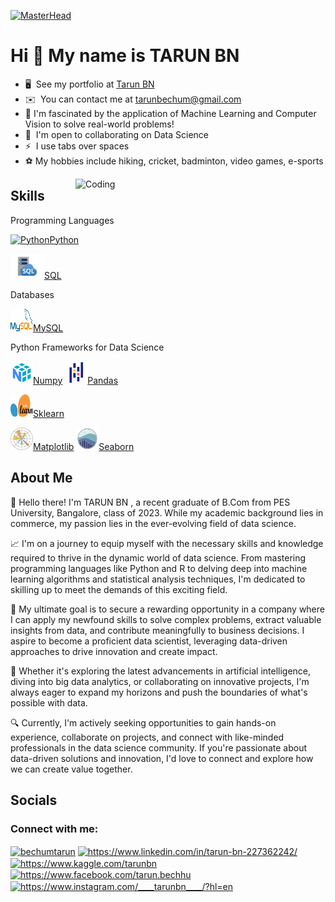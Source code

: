 [![MasterHead](https://nielseniq.com/wp-content/uploads/sites/4/2021/02/data-science-icon-animation-banner-clockwise-4.gif)](https://rishavchanda.io)

Hi 👋 My name is TARUN BN
================================



* 🖥️  See my portfolio at [Tarun BN](https://github.com/tarunbechum)
* ✉️  You can contact me at [tarunbechum@gmail.com](mailto:tarunbechum@gmail.com)
* 🔭  I'm fascinated by the application of Machine Learning and Computer Vision to solve real-world problems!
* 🤝  I'm open to collaborating on Data Science
* ⚡  I use tabs over spaces
* ⚽  My hobbies include hiking, cricket, badminton, video games, e-sports

<img align="right" alt="Coding" width="400" src="https://camo.githubusercontent.com/7de37139d0b4c1ce40865e799b446c0e963a3dd8fb68d239707237c40604fa3d/68747470733a2f2f63646e2e6472696262626c652e636f6d2f75736572732f3733303730332f73637265656e73686f74732f363538313234332f6176656e746f2e676966">




## Skills

Programming Languages
<p align="left">
<a href="https://www.python.org/" target="_blank" rel="noreferrer"><img src="https://raw.githubusercontent.com/danielcranney/readme-generator/main/public/icons/skills/python-colored.svg" width="36" height="36" alt="Python" />Python</a>

<a href="" target="_blank" rel="noreferrer"><img src="https://raw.githubusercontent.com/krakshak/krakshak/main/icons/Azure SQL Managed Instance.svg" width="54" height="40" alt="SQL" />SQL</a>


Databases
<p align="left">
<a href="https://www.mysql.com" target="_blank" rel="noreferrer"><img src="https://raw.githubusercontent.com/krakshak/krakshak/main/icons/mysql-official.svg" width="36" height="36" alt="MySQL" />MySQL</a>


Python Frameworks for Data Science
<p align="left">
<a href="https://numpy.org" target="_blank" rel="noreferrer"><img src="https://raw.githubusercontent.com/krakshak/krakshak/main/icons/icons8-numpy.svg" width="36" height="36" alt="Numpy" />Numpy</a>
<a href="https://pandas.pydata.org" target="_blank" rel="noreferrer"><img src="https://raw.githubusercontent.com/krakshak/krakshak/main/icons/icons8-pandas.svg" width="36" height="36" alt="Pandas" />Pandas</a>

<a href="https://scikit-learn.org/stable/" target="_blank" rel="noreferrer"><img src="https://raw.githubusercontent.com/krakshak/krakshak/main/icons/scikit-learn-seeklogo.com.svg" width="36" height="36" alt="Scikit-Learn" />Sklearn</a>


<a href="https://matplotlib.org" target="_blank" rel="noreferrer"><img src="https://raw.githubusercontent.com/krakshak/krakshak/main/icons/Matplotlib_icon.svg.png" width="36" height="36" alt="Matplotlib" />Matplotlib</a>
<a href="https://seaborn.pydata.org" target="_blank" rel="noreferrer"><img src="https://raw.githubusercontent.com/krakshak/krakshak/main/icons/seaborn.svg" width="36" height="36" alt="Seaborn" />Seaborn</a>
</p>




## About Me
👋 Hello there! I'm TARUN BN , a recent graduate of B.Com from PES University, Bangalore, class of 2023. While my academic background lies in commerce, my passion lies in the ever-evolving field of data science.

📈 I'm on a journey to equip myself with the necessary skills and knowledge required to thrive in the dynamic world of data science. From mastering programming languages like Python and R to delving deep into machine learning algorithms and statistical analysis techniques, I'm dedicated to skilling up to meet the demands of this exciting field.

💼 My ultimate goal is to secure a rewarding opportunity in a company where I can apply my newfound skills to solve complex problems, extract valuable insights from data, and contribute meaningfully to business decisions. I aspire to become a proficient data scientist, leveraging data-driven approaches to drive innovation and create impact.

🌟 Whether it's exploring the latest advancements in artificial intelligence, diving into big data analytics, or collaborating on innovative projects, I'm always eager to expand my horizons and push the boundaries of what's possible with data.

🔍 Currently, I'm actively seeking opportunities to gain hands-on experience, collaborate on projects, and connect with like-minded professionals in the data science community. If you're passionate about data-driven solutions and innovation, I'd love to connect and explore how we can create value together.


## Socials

<h3 align="left">Connect with me:</h3>
<p align="left">
<a href="https://twitter.com/bechumtarun" target="blank"><img align="center" src="https://raw.githubusercontent.com/rahuldkjain/github-profile-readme-generator/master/src/images/icons/Social/twitter.svg" alt="bechumtarun" height="30" width="40" /></a>
<a href="https://linkedin.com/in/https://www.linkedin.com/in/tarun-bn-227362242/" target="blank"><img align="center" src="https://raw.githubusercontent.com/rahuldkjain/github-profile-readme-generator/master/src/images/icons/Social/linked-in-alt.svg" alt="https://www.linkedin.com/in/tarun-bn-227362242/" height="30" width="40" /></a>
<a href="https://kaggle.com/https://www.kaggle.com/tarunbn" target="blank"><img align="center" src="https://raw.githubusercontent.com/rahuldkjain/github-profile-readme-generator/master/src/images/icons/Social/kaggle.svg" alt="https://www.kaggle.com/tarunbn" height="30" width="40" /></a>
<a href="https://fb.com/https://www.facebook.com/tarun.bechhu" target="blank"><img align="center" src="https://raw.githubusercontent.com/rahuldkjain/github-profile-readme-generator/master/src/images/icons/Social/facebook.svg" alt="https://www.facebook.com/tarun.bechhu" height="30" width="40" /></a>
<a href="https://instagram.com/https://www.instagram.com/____tarunbn____/?hl=en" target="blank"><img align="center" src="https://raw.githubusercontent.com/rahuldkjain/github-profile-readme-generator/master/src/images/icons/Social/instagram.svg" alt="https://www.instagram.com/____tarunbn____/?hl=en" height="30" width="40" /></a>
</p>
